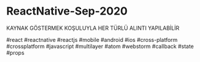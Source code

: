 # ReactNative-Sep-2020
KAYNAK GÖSTERMEK KOŞULUYLA HER TÜRLÜ ALINTI YAPILABİLİR

#react
#reactnative
#reactjs
#mobile
#android
#ios
#cross-platform
#crossplatform
#javascript
#multilayer
#atom
#webstorm
#callback
#state
#props

